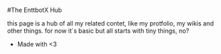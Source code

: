 #The EnttbotX Hub

this page is a hub of all my related contet, like my protfolio, my wikis and other things.
for now it´s basic but all starts with tiny things, no?



- Made with <3